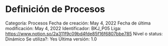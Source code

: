 # Definición de Procesos

Categoría: Procesos
Fecha de creación: May 4, 2022
Fecha de última modificación: May 4, 2022
Identificador: BKJ_P05
Liga: https://www.notion.so/2a311f9c09bd4fde85f16f6807bbe785
Nivel o status: Dinámico
Se utiliza?: Yes
Última versión: 1.0